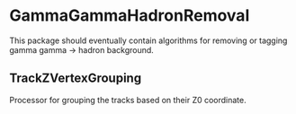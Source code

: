 # GammaGammaHadronRemoval

This package should  eventually contain algorithms for removing or tagging
gamma gamma -> hadron background.



## TrackZVertexGrouping

Processor for grouping the tracks based on their Z0 coordinate.


